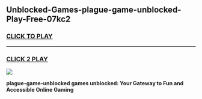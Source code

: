 
## Unblocked-Games-plague-game-unblocked-Play-Free-07kc2
<h3>
<a href="https://premium76.site?title=plague-game-unblocked&ref=10A">CLICK TO PLAY</a></h3>
<hr>

<h3>
<a href="https://premium76.site?title=plague-game-unblocked&ref=10A">CLICK 2 PLAY</a>
  
</h3>

<a href="https://premium76.site?title=plague-game-unblocked&ref=10A"><img src="https://clearcache.store/games.png"></a>


**plague-game-unblocked games unblocked: Your Gateway to Fun and Accessible Online Gaming**
